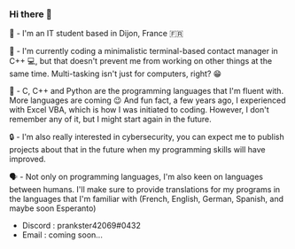 ### Hi there 👋

🧑 - I'm an IT student based in Dijon, France 🇫🇷

🔨 - I'm currently coding a minimalistic terminal-based contact manager in C++ 💻, but that doesn't prevent me from working on other things at the same time. Multi-tasking isn't just for computers, right? 😁

💾 - C, C++ and Python are the programming languages that I'm fluent with. More languages are coming 😉
And fun fact, a few years ago, I experienced with Excel VBA, which is how I was initiated to coding. However, I don't remember any of it, but I might start again in the future.

🔒 - I'm also really interested in cybersecurity, you can expect me to publish projects about that in the future when my programming skills will have improved.

🗣️ - Not only on programming languages, I'm also keen on languages between humans. I'll make sure to provide translations for my programs in the languages that I'm familiar with (French, English, German, Spanish, and maybe soon Esperanto)

- Discord : prankster42069#0432
- Email : coming soon...

<!--
**prankster42069/prankster42069** is a ✨ _special_ ✨ repository because its `README.md` (this file) appears on your GitHub profile.

Here are some ideas to get you started:

- 🔭 I’m currently working on ...
- 🌱 I’m currently learning ...
- 👯 I’m looking to collaborate on ...
- 🤔 I’m looking for help with ...
- 💬 Ask me about ...
- 📫 How to reach me: ...
- 😄 Pronouns: ...
- ⚡ Fun fact: ...
-->
